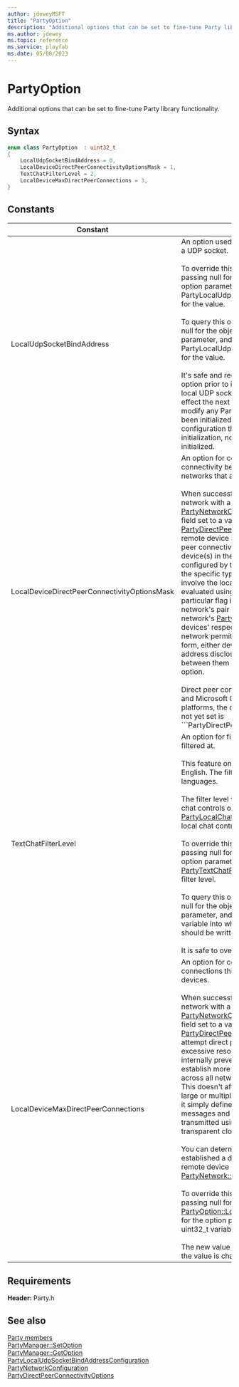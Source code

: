 ```yaml
---
author: jdeweyMSFT
title: "PartyOption"
description: "Additional options that can be set to fine-tune Party library functionality."
ms.author: jdewey
ms.topic: reference
ms.service: playfab
ms.date: 05/08/2023
---
```


# PartyOption  

Additional options that can be set to fine-tune Party library functionality.    

## Syntax  
  
```cpp
enum class PartyOption  : uint32_t  
{  
    LocalUdpSocketBindAddress = 0,  
    LocalDeviceDirectPeerConnectivityOptionsMask = 1,  
    TextChatFilterLevel = 2,  
    LocalDeviceMaxDirectPeerConnections = 3,  
}  
```  
  
## Constants  
  
| Constant | Description |
| --- | --- |
| LocalUdpSocketBindAddress | An option used to configure how the Party library binds to a UDP socket.<br/><br/> To override this option, call [PartyManager::SetOption](../classes/PartyManager/methods/partymanager_setoption.md) passing null for the object parameter, this value for the option parameter, and an optional pointer to a PartyLocalUdpSocketBindAddressConfiguration structure for the value. <br /><br /> To query this option, call [PartyManager::GetOption](../classes/PartyManager/methods/partymanager_getoption.md) passing null for the object parameter, this value for the option parameter, and a pointer to an output PartyLocalUdpSocketBindAddressConfiguration structure for the value.   <br /><br /> It's safe and recommended to override or query for this option prior to initializing the Party library. Overriding the local UDP socket bind address configuration will take effect the next time the Party library is initialized. It doesn't modify any Party library socket binding that has already been initialized. Similarly, querying retrieves the configuration that will be used with the next Party library initialization, not the value actively in use if already initialized. |  
| LocalDeviceDirectPeerConnectivityOptionsMask | An option for constraining the permitted direct peer connectivity between the local device and other devices in networks that allow attempting such connections.<br/><br/> When successfully authenticating an initial local user into a network with a [PartyNetworkConfiguration::directPeerConnectivityOptions](../structs/partynetworkconfiguration.md) field set to a value other than [PartyDirectPeerConnectivityOptions::None](partydirectpeerconnectivityoptions.md), or when a remote device authenticates into such a network, direct peer connectivity between this local device and the remote device(s) in the network may be attempted. The flags configured by this option can be used to further constrain the specific types of remote devices that are permitted to involve the local device in these attempts. All flags are evaluated using a bitwise AND operation. That is, a particular flag is actually only in effect for a given network's pair of devices if it's enabled in three places: the network's [PartyNetworkConfiguration](../structs/partynetworkconfiguration.md) structure, and *both* devices' respective local mask options. Even if the Party network permits direct peer connectivity of the relevant form, either device can unilaterally opt out of the IP address disclosure and direct connection attempts between them by not enabling the flag when overriding this option. <br /><br /> Direct peer connectivity is supported for the Windows 10 and Microsoft Game Core versions of the library. On those platforms, the default value for the local device mask when not yet set is ```PartyDirectPeerConnectivityOptions::AnyPlatformType | PartyDirectPeerConnectivityOptions::AnyEntityLoginProvider```. This means that such devices don't restrict any direct peer connectivity permitted by a network's [PartyNetworkConfiguration](../structs/partynetworkconfiguration.md) until explicitly overridden to be less permissive. For all other versions of the library, the default value for the local device mask is ```PartyDirectPeerConnectivityOptions::None``` and cannot be changed; attempting to change it via [PartyManager::SetOption](../classes/PartyManager/methods/partymanager_setoption.md) will fail. This means that such devices will never attempt direct peer connectivity.   <br /><br /> To override this option, call [PartyManager::SetOption](../classes/PartyManager/methods/partymanager_setoption.md) passing null for the object parameter, this value for the option parameter, and a pointer to a [PartyDirectPeerConnectivityOptions](partydirectpeerconnectivityoptions.md) variable containing all desired option flags.   <br /><br /> To query this option, call [PartyManager::GetOption](../classes/PartyManager/methods/partymanager_getoption.md) passing null for the object parameter, this value for the option parameter, and a pointer to a [PartyDirectPeerConnectivityOptions](partydirectpeerconnectivityoptions.md) variable into which the currently configured option flags should be written.   <br /><br /> It's recommended to override or query this option when not connected to any networks. The configured value takes effect the next time this device authenticates an initial user into a new network. It doesn't alter the settings already being used to participate in any existing networks. Similarly, querying retrieves the currently configured value that will be used with future networks, and not the value used with existing networks.   <br /><br /> It's also safe to override or query for this option prior to initializing the Party library. |  
| TextChatFilterLevel | An option for fine-tuning the level that chat text will be filtered at.<br/><br/> This feature only applies to incoming chat text detected as English. The filter level cannot be changed for other languages. <br /><br /> The filter level will apply to incoming chat text for all local chat controls on the client. Filtering must be enabled with [PartyLocalChatControl::SetTextChatOptions](../classes/PartyLocalChatControl/methods/partylocalchatcontrol_settextchatoptions.md) for at least one local chat control for this to have an effect on the chat text.   <br /><br /> To override this option, call [PartyManager::SetOption](../classes/PartyManager/methods/partymanager_setoption.md) passing null for the object parameter, this value for the option parameter, and a pointer to a [PartyTextChatFilterLevel](partytextchatfilterlevel.md) variable containing the desired filter level.   <br /><br /> To query this option, call [PartyManager::GetOption](../classes/PartyManager/methods/partymanager_getoption.md) passing null for the object parameter, this value for the option parameter, and a pointer to a [PartyTextChatFilterLevel](partytextchatfilterlevel.md) variable into which the currently configured filter level should be written.   <br /><br /> It is safe to override or query for this option at any time. |  
| LocalDeviceMaxDirectPeerConnections | An option for configuring the max number of direct peer connections this device attempts to establish to other devices.<br/><br/> When successfully authenticating an initial local user into a network with a [PartyNetworkConfiguration::directPeerConnectivityOptions](../structs/partynetworkconfiguration.md) field set to a value other than [PartyDirectPeerConnectivityOptions::None](partydirectpeerconnectivityoptions.md), devices may attempt direct peer connectivity to each other. To avoid excessive resource consumption, the Party library will internally prevent any given device from attempting to establish more direct peer connections than this maximum across all networks in which it's currently participating. This doesn't affect the device's ability to participate in large or multiple networks with additional remote devices, it simply defines the number of opportunities for endpoint messages and chat data between the devices to be transmitted using those direct connections instead of via transparent cloud relay servers. <br /><br /> You can determine whether the local device actually established a direct peer-to-peer connection to a specific remote device in a network by calling [PartyNetwork::GetDeviceConnectionType()](../classes/PartyNetwork/methods/partynetwork_getdeviceconnectiontype.md).   <br /><br /> To override this value, call [PartyManager::SetOption](../classes/PartyManager/methods/partymanager_setoption.md) passing null for the object parameter, [PartyOption::LocalDeviceMaxDirectPeerConnections](partyoption.md) value for the option parameter, and an optional pointer to a uint32_t variable for the value.   <br /><br /> The new value will take effect for all networks joined after the value is changed. |  
  
  
## Requirements  
  
**Header:** Party.h
  
## See also  
[Party members](../party_members.md)  
[PartyManager::SetOption](../classes/PartyManager/methods/partymanager_setoption.md)  
[PartyManager::GetOption](../classes/PartyManager/methods/partymanager_getoption.md)  
[PartyLocalUdpSocketBindAddressConfiguration](../structs/partylocaludpsocketbindaddressconfiguration.md)  
[PartyNetworkConfiguration](../structs/partynetworkconfiguration.md)  
[PartyDirectPeerConnectivityOptions](partydirectpeerconnectivityoptions.md)
  
  
